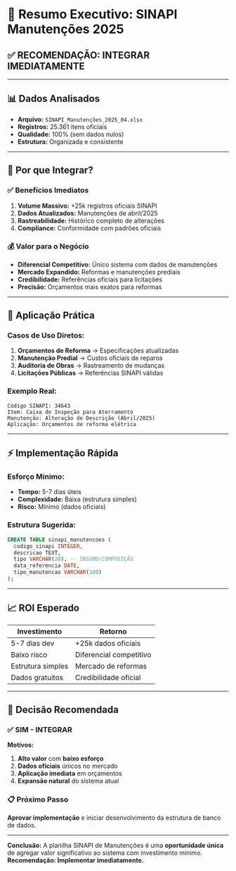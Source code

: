 # 🎯 Resumo Executivo: SINAPI Manutenções 2025

## ✅ **RECOMENDAÇÃO: INTEGRAR IMEDIATAMENTE**

---

## 📊 **Dados Analisados**

- **Arquivo:** `SINAPI_Manutenções_2025_04.xlsx`
- **Registros:** 25.361 itens oficiais
- **Qualidade:** 100% (sem dados nulos)
- **Estrutura:** Organizada e consistente

---

## 🎯 **Por que Integrar?**

### ✅ **Benefícios Imediatos**

1. **Volume Massivo:** +25k registros oficiais SINAPI
2. **Dados Atualizados:** Manutenções de abril/2025
3. **Rastreabilidade:** Histórico completo de alterações
4. **Compliance:** Conformidade com padrões oficiais

### 💰 **Valor para o Negócio**

- **Diferencial Competitivo:** Único sistema com dados de manutenções
- **Mercado Expandido:** Reformas e manutenções prediais
- **Credibilidade:** Referências oficiais para licitações
- **Precisão:** Orçamentos mais exatos para reformas

---

## 🚀 **Aplicação Prática**

### **Casos de Uso Diretos:**

1. **Orçamentos de Reforma** → Especificações atualizadas
2. **Manutenção Predial** → Custos oficiais de reparos
3. **Auditoria de Obras** → Rastreamento de mudanças
4. **Licitações Públicas** → Referências SINAPI válidas

### **Exemplo Real:**

```
Código SINAPI: 34643
Item: Caixa de Inspeção para Aterramento
Manutenção: Alteração de Descrição (Abril/2025)
Aplicação: Orçamentos de reforma elétrica
```

---

## ⚡ **Implementação Rápida**

### **Esforço Mínimo:**

- **Tempo:** 5-7 dias úteis
- **Complexidade:** Baixa (estrutura simples)
- **Risco:** Mínimo (dados oficiais)

### **Estrutura Sugerida:**

```sql
CREATE TABLE sinapi_manutencoes (
  codigo_sinapi INTEGER,
  descricao TEXT,
  tipo VARCHAR(20), -- INSUMO/COMPOSIÇÃO
  data_referencia DATE,
  tipo_manutencao VARCHAR(100)
);
```

---

## 📈 **ROI Esperado**

| Investimento      | Retorno                 |
| ----------------- | ----------------------- |
| 5-7 dias dev      | +25k dados oficiais     |
| Baixo risco       | Diferencial competitivo |
| Estrutura simples | Mercado de reformas     |
| Dados gratuitos   | Credibilidade oficial   |

---

## 🎯 **Decisão Recomendada**

### ✅ **SIM - INTEGRAR**

**Motivos:**

1. **Alto valor** com **baixo esforço**
2. **Dados oficiais** únicos no mercado
3. **Aplicação imediata** em orçamentos
4. **Expansão natural** do sistema atual

### 📋 **Próximo Passo**

**Aprovar implementação** e iniciar desenvolvimento da estrutura de banco de
dados.

---

**Conclusão:** A planilha SINAPI de Manutenções é uma **oportunidade única** de
agregar valor significativo ao sistema com investimento mínimo. **Recomendação:
Implementar imediatamente.**
